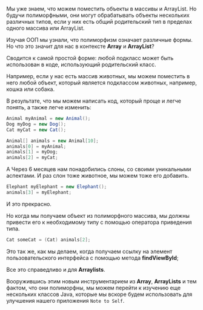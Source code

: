 Мы уже знаем, что можем поместить объекты в массивы и ArrayList. Но будучи полиморфными, они могут обрабатывать объекты нескольких различных типов, если у них есть общий родительский тип в пределах одного массива или ArrayList.

Изучая ООП мы узнали, что полиморфизм означает различные формы. Но что это значит для нас в контексте **Array** и **ArrayList**?

Сводится к самой простой форме: любой подкласс может быть использован в коде, использующий родительский класс.

Например, если у нас есть массив животных, мы можем поместить в него любой объект, который является подклассом животных, например, кошка или собака.

В результате, что мы можем написать код, который проще и легче понять, а также легче изменить:
```java
Animal myAnimal = new Animal();
Dog myDog = new Dog();
Cat myCat = new Cat();

Animal[] animals = new Animal[10];
animals[0] = myAnimal;
animals[1] = myDog;
animals[2] = myCat;
```
А Через 6 месяцев нам понадобились слоны, со своими уникальными аспектами. И раз слон тоже животное, мы можем тоже его добавить.
```java
Elephant myElephant = new Elephant();
animals[3] = myElephant;
```
И это прекрасно.

Но когда мы получаем объект из полиморфного массива, мы должны привести его к необходимому типу с помощью оператора приведения типа.
```java
Cat someCat = (Cat) animals[2];
```
Это так же, как мы делаем, когда получаем ссылку на элемент пользовательского интерфейса с помощью метода **findViewById**;

Все это справедливо и для **Arraylists**. 

Вооружившись этим новым инструментарием из **Array**, **ArrayLists** и тем фактом, что они полиморфны, мы можем перейти к изучению еще нескольких классов Java, которые мы вскоре будем использовать для улучшения нашего приложения ```Note to Self```.
